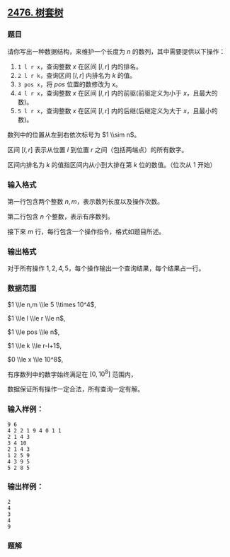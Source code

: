 ## [2476\. 树套树](https://www.acwing.com/problem/content/2478/)

### 题目

请你写出一种数据结构，来维护一个长度为 $n$ 的数列，其中需要提供以下操作：

1. `1 l r x`，查询整数 $x$ 在区间 $[l,r]$ 内的排名。
2. `2 l r k`，查询区间 $[l,r]$ 内排名为 $k$ 的值。
3. `3 pos x`，将 $pos$ 位置的数修改为 $x$。
4. `4 l r x`，查询整数 $x$ 在区间 $[l,r]$ 内的前驱(前驱定义为小于 $x$，且最大的数)。
5. `5 l r x`，查询整数 $x$ 在区间 $[l,r]$ 内的后继(后继定义为大于 $x$，且最小的数)。

数列中的位置从左到右依次标号为 $1 \\sim n$。

区间 $[l,r]$ 表示从位置 $l$ 到位置 $r$ 之间（包括两端点）的所有数字。

区间内排名为 $k$ 的值指区间内从小到大排在第 $k$ 位的数值。（位次从 $1$ 开始）

### 输入格式

第一行包含两个整数 $n,m$，表示数列长度以及操作次数。

第二行包含 $n$ 个整数，表示有序数列。

接下来 $m$ 行，每行包含一个操作指令，格式如题目所述。

### 输出格式

对于所有操作 $1,2,4,5$，每个操作输出一个查询结果，每个结果占一行。

### 数据范围

$1 \\le n,m \\le 5 \\times 10^4$,

$1 \\le l \\le r \\le n$,

$1 \\le pos \\le n$,

$1 \\le k \\le r-l+1$,

$0 \\le x \\le 10^8$,

有序数列中的数字始终满足在 $[0,10^8]$ 范围内，

数据保证所有操作一定合法，所有查询一定有解。

### 输入样例：

```
9 6
4 2 2 1 9 4 0 1 1
2 1 4 3
3 4 10
2 1 4 3
1 2 5 9
4 3 9 5
5 2 8 5
```

### 输出样例：

```
2
4
3
4
9
```

### 题解

